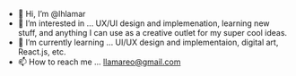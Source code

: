 - 👋 Hi, I’m @lhlamar
- 👀 I’m interested in ... UX/UI design and implemenation, learning new stuff, and anything I can use as a creative outlet for my super cool ideas.
- 🌱 I’m currently learning ... UI/UX design and implementaion, digital art, React.js, etc.
- 📫 How to reach me ... llamareo@gmail.com

<!---
lhlamar/lhlamar is a ✨ special ✨ repository because its `README.md` (this file) appears on your GitHub profile.
You can click the Preview link to take a look at your changes.
--->
